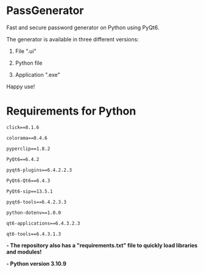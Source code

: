 # PassGenerator
 Fast and secure password generator on Python using PyQt6.

 The generator is available in three different versions:

 1. File ".ui"

 2. Python file

 3. Application ".exe"

Happy use!


# Requirements for Python

    click==8.1.6

    colorama==0.4.6

    pyperclip==1.8.2

    PyQt6==6.4.2

    pyqt6-plugins==6.4.2.2.3

    PyQt6-Qt6==6.4.3

    PyQt6-sip==13.5.1

    pyqt6-tools==6.4.2.3.3

    python-dotenv==1.0.0

    qt6-applications==6.4.3.2.3

    qt6-tools==6.4.3.1.3

**- The repository also has a "requirements.txt" file to quickly load libraries and modules!**

**- Python version 3.10.9**
